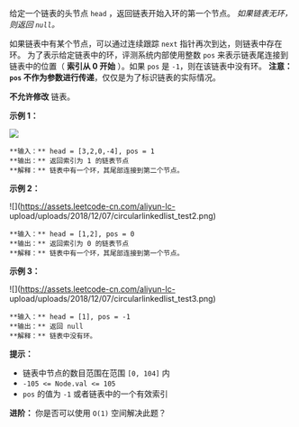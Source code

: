 给定一个链表的头节点  `head` ，返回链表开始入环的第一个节点。  _如果链表无环，则返回  `null`。_

如果链表中有某个节点，可以通过连续跟踪 `next` 指针再次到达，则链表中存在环。 为了表示给定链表中的环，评测系统内部使用整数 `pos`
来表示链表尾连接到链表中的位置（ **索引从 0 开始** ）。如果 `pos` 是 `-1`，则在该链表中没有环。 **注意：`pos`
不作为参数进行传递**，仅仅是为了标识链表的实际情况。

**不允许修改** 链表。



**示例 1：**

![](https://assets.leetcode.com/uploads/2018/12/07/circularlinkedlist.png)

    
    
    **输入：** head = [3,2,0,-4], pos = 1
    **输出：** 返回索引为 1 的链表节点
    **解释：** 链表中有一个环，其尾部连接到第二个节点。
    

**示例  2：**

![](https://assets.leetcode-cn.com/aliyun-lc-
upload/uploads/2018/12/07/circularlinkedlist_test2.png)

    
    
    **输入：** head = [1,2], pos = 0
    **输出：** 返回索引为 0 的链表节点
    **解释：** 链表中有一个环，其尾部连接到第一个节点。
    

**示例 3：**

![](https://assets.leetcode-cn.com/aliyun-lc-
upload/uploads/2018/12/07/circularlinkedlist_test3.png)

    
    
    **输入：** head = [1], pos = -1
    **输出：** 返回 null
    **解释：** 链表中没有环。
    



**提示：**

  * 链表中节点的数目范围在范围 `[0, 104]` 内
  * `-105 <= Node.val <= 105`
  * `pos` 的值为 `-1` 或者链表中的一个有效索引



**进阶：** 你是否可以使用 `O(1)` 空间解决此题？

